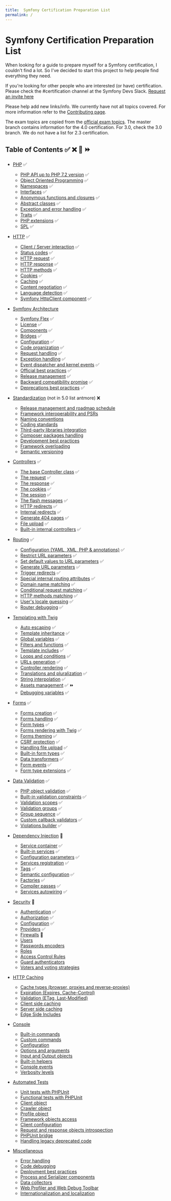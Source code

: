 ```yaml
---
title:  Symfony Certification Preparation List
permalink: /
---
```


# Symfony Certification Preparation List
When looking for a guide to prepare myself for a Symfony certification, I couldn't find a lot. So I've decided to start this project to help people find everything they need.

If you're looking for other people who are interested (or have) certification. Please check the #certification channel at the Symfony Devs Slack. [Request an invite here](https://symfony.com/slack-invite)

Please help add new links/info. We currently have not all topics covered. For more information refer to the [Contributing page](contributing.md).

The exam topics are copied from the [official exam topics](https://sensiolabs.com/en/symfony/certification.html). The master branch contains information for the 4.0 certification. For 3.0, check the 3.0 branch. We do not have a list for 2.3 certification.

## Table of Contents ✅ ❌ 🌈 ⏩

- [PHP](/topics/php-and-web-security.md) ✅
    - [PHP API up to PHP 7.2 version](/topics/php-and-web-security.md#php-api-up-to-php-72-version) ✅
    - [Object Oriented Programming](/topics/php-and-web-security.md#object-oriented-programming) ✅
    - [Namespaces](/topics/php-and-web-security.md#namespaces) ✅
    - [Interfaces](/topics/php-and-web-security.md#interfaces) ✅
    - [Anonymous functions and closures](/topics/php-and-web-security.md#anonymous-functions-and-closures) ✅
    - [Abstract classes](/topics/php-and-web-security.md#abstract-classes) ✅
    - [Exception and error handling](/topics/php-and-web-security.md#exception-and-error-handling) ✅
    - [Traits](/topics/php-and-web-security.md#traits) ✅
    - [PHP extensions](/topics/php-and-web-security.md#php-extensions) ✅
    - [SPL](/topics/php-and-web-security.md#spl) ✅
- [HTTP](/topics/http.md) ✅ 
    - [Client / Server interaction](/topics/http.md#client--server-interaction) ✅ 
    - [Status codes](/topics/http.md#status-codes) ✅ 
    - [HTTP request](/topics/http.md#http-request) ✅ 
    - [HTTP response](/topics/http.md#http-response) ✅ 
    - [HTTP methods](/topics/http.md#http-methods) ✅ 
    - [Cookies](/topics/http.md#cookies) ✅ 
    - [Caching](/topics/http.md#caching) ✅ 
    - [Content negotiation](/topics/http.md#content-negotiation) ✅ 
    - [Language detection](/topics/http.md#language-detection) ✅ 
    - [Symfony HttpClient component](https://symfony.com/doc/5.0/http_client.html) ✅ 
    
- [Symfony Architecture](/topics/symfony-architecture.md)
    - [Symfony Flex](/topics/symfony-architecture.md#symfony-flex) ✅
    - [License](/topics/symfony-architecture.md#license) ✅
    - [Components](/topics/symfony-architecture.md#components) ✅
    - [Bridges](/topics/symfony-architecture.md#bridges) ✅ 
    - [Configuration](/topics/symfony-architecture.md#configuration) ✅
    - [Code organization](/topics/symfony-architecture.md#code-organization) ✅
    - [Request handling](/topics/symfony-architecture.md#request-handling) ✅
    - [Exception handling](/topics/symfony-architecture.md#exception-handling) ✅ 
    - [Event dispatcher and kernel events](/topics/symfony-architecture.md#event-dispatcher-and-kernel-events) ✅
    - [Official best practices](/topics/symfony-architecture.md#official-best-practices) ✅
    - [Release management](/topics/symfony-architecture.md#release-management) ✅
    - [Backward compatibility promise](/topics/symfony-architecture.md#backward-compatibility-promise) ✅
    - [Deprecations best practices](/topics/symfony-architecture.md#deprecations-best-practices) ✅
- [Standardization](/topics/standardization.md) (not in 5.0 list antmore) ❌
    - [Release management and roadmap schedule](/topics/standardization.md#release-management-and-roadmap-schedule)
    - [Framework interoperability and PSRs](/topics/standardization.md#framework-interoperability-and-psrs)
    - [Naming conventions](/topics/standardization.md#naming-conventions)
    - [Coding standards](/topics/standardization.md#coding-standards)
    - [Third-party libraries integration](/topics/standardization.md#third-party-libraries-integration)
    - [Composer packages handling](/topics/standardization.md#composer-packages-handling)
    - [Development best practices](/topics/standardization.md#development-best-practices)
    - [Framework overloading](/topics/standardization.md#framework-overloading)
    - [Semantic versioning](/topics/standardization.md#semantic-versioning)
- [Controllers](/topics/controllers.md) ✅
    - [The base Controller class](/topics/controllers.md#the-base-controller-class) ✅
    - [The request](/topics/controllers.md#the-request) ✅
    - [The response](/topics/controllers.md#the-response) ✅
    - [The cookies](/topics/controllers.md#the-cookies) ✅
    - [The session](/topics/controllers.md#the-session) ✅
    - [The flash messages](/topics/controllers.md#the-flash-messages) ✅
    - [HTTP redirects](/topics/controllers.md#http-redirects) ✅
    - [Internal redirects](/topics/controllers.md#internal-redirects) ✅
    - [Generate 404 pages](/topics/controllers.md#generate-404-pages) ✅
    - [File upload](/topics/controllers.md#file-upload) ✅
    - [Built-in internal controllers](/topics/controllers.md#built-in-internal-controllers) ✅
- [Routing](/topics/routing.md) ✅
    - [Configuration (YAML, XML, PHP & annotations)](/topics/routing.md#configuration-yaml-xml-php--annotations) ✅
    - [Restrict URL parameters](/topics/routing.md#restrict-url-parameters) ✅
    - [Set default values to URL parameters](/topics/routing.md#set-default-values-to-url-parameters) ✅
    - [Generate URL parameters](/topics/routing.md#generate-url-parameters) ✅
    - [Trigger redirects](/topics/routing.md#trigger-redirects) ✅
    - [Special internal routing attributes](/topics/routing.md#special-internal-routing-attributes) ✅
    - [Domain name matching](/topics/routing.md#domain-name-matching) ✅
    - [Conditional request matching](/topics/routing.md#conditional-request-matching) ✅
    - [HTTP methods matching](/topics/routing.md#http-methods-matching) ✅
    - [User's locale guessing](/topics/routing.md#users-locale-guessing) ✅
    - [Router debugging](/topics/routing.md#router-debugging) ✅
- [Templating with Twig](/topics/templating-with-twig.md) 
    - [Auto escaping](/topics/templating-with-twig.md#auto-escaping) ✅
    - [Template inheritance](/topics/templating-with-twig.md#template-inheritance) ✅
    - [Global variables](/topics/templating-with-twig.md#global-variables) ✅
    - [Filters and functions](/topics/templating-with-twig.md#filters-and-functions) ✅
    - [Template includes](/topics/templating-with-twig.md#template-includes) ✅
    - [Loops and conditions](/topics/templating-with-twig.md#loops-and-conditions) ✅
    - [URLs generation](/topics/templating-with-twig.md#urls-generation) ✅
    - [Controller rendering](/topics/templating-with-twig.md#controller-rendering) ✅
    - [Translations and pluralization](/topics/templating-with-twig.md#translations-and-pluralization) ✅
    - [String interpolation](/topics/templating-with-twig.md#string-interpolation) ✅
    - [Assets management](/topics/templating-with-twig.md#assets-management) ✅ ⏩
    - [Debugging variables](/topics/templating-with-twig.md#debugging-variables) ✅ 
- [Forms](/topics/forms.md) ✅ 
    - [Forms creation](/topics/forms.md#forms-creation) ✅ 
    - [Forms handling](/topics/forms.md#forms-handling) ✅ 
    - [Form types](/topics/forms.md#form-types) ✅ 
    - [Forms rendering with Twig](/topics/forms.md#forms-rendering-with-twig) ✅ 
    - [Forms theming](/topics/forms.md#forms-theming) ✅ 
    - [CSRF protection](/topics/forms.md#csrf-protection) ✅ 
    - [Handling file upload](/topics/forms.md#handling-file-upload) ✅ 
    - [Built-in form types](/topics/forms.md#built-in-form-types) ✅ 
    - [Data transformers](/topics/forms.md#data-transformers) ✅ 
    - [Form events](/topics/forms.md#form-events) ✅ 
    - [Form type extensions](/topics/forms.md#form-type-extensions) ✅ 
- [Data Validation](/topics/data-validation.md) ✅
    - [PHP object validation](/topics/data-validation.md#php-object-validation) ✅
    - [Built-in validation constraints](/topics/data-validation.md#built-in-validation-constraints) ✅
    - [Validation scopes](/topics/data-validation.md#validation-scopes) ✅
    - [Validation groups](/topics/data-validation.md#validation-groups) ✅
    - [Group sequence](/topics/data-validation.md#group-sequence) ✅
    - [Custom callback validators](/topics/data-validation.md#custom-callback-validators) ✅
    - [Violations builder](/topics/data-validation.md#violations-builder) ✅
- [Dependency Injection](/topics/dependency-injection.md) 🌈
    - [Service container](/topics/dependency-injection.md#service-container) ✅
    - [Built-in services](/topics/dependency-injection.md#built-in-services) ✅
    - [Configuration parameters](/topics/dependency-injection.md#configuration-parameters) ✅
    - [Services registration](/topics/dependency-injection.md#services-registration) ✅
    - [Tags](/topics/dependency-injection.md#tags) ✅
    - [Semantic configuration](/topics/dependency-injection.md#semantic-configuration) ✅
    - [Factories](/topics/dependency-injection.md#factories) ✅
    - [Compiler passes](/topics/dependency-injection.md#compiler-passes) ✅
    - [Services autowiring](/topics/dependency-injection.md#services-autowiring) ✅
- [Security](/topics/security.md) 🌈
    - [Authentication](/topics/security.md#authentication) ✅
    - [Authorization](/topics/security.md#authorization) ✅
    - [Configuration](/topics/security.md#configuration) ✅
    - [Providers](/topics/security.md#providers) ✅
    - [Firewalls](/topics/security.md#firewalls) 🌈
    - [Users](/topics/security.md#users)
    - [Passwords encoders](/topics/security.md#passwords-encoders)
    - [Roles](/topics/security.md#roles)
    - [Access Control Rules](/topics/security.md#access-control-rules)
    - [Guard authenticators](/topics/security.md#guard-authenticators)
    - [Voters and voting strategies](/topics/security.md#voters-and-voting-strategies)
- [HTTP Caching](/topics/http-caching.md)
    - [Cache types (browser, proxies and reverse-proxies)](/topics/http-caching.md#cache-types-browser-proxies-and-reverse-proxies)
    - [Expiration (Expires, Cache-Control)](/topics/http-caching.md#expiration-expires-cache-control)
    - [Validation (ETag, Last-Modified)](/topics/http-caching.md#validation-etag-last-modified)
    - [Client side caching](/topics/http-caching.md#client-side-caching)
    - [Server side caching](/topics/http-caching.md#server-side-caching)
    - [Edge Side Includes](/topics/http-caching.md#edge-side-includes)
- [Console](/topics/console.md)
    - [Built-in commands](/topics/console.md#built-in-commands)
    - [Custom commands](/topics/console.md#custom-commands)
    - [Configuration](/topics/console.md#configuration)
    - [Options and arguments](/topics/console.md#options-and-arguments)
    - [Input and Output objects](/topics/console.md#input-and-output-objects)
    - [Built-in helpers](/topics/console.md#built-in-helpers)
    - [Console events](/topics/console.md#console-events)
    - [Verbosity levels](/topics/console.md#verbosity-levels)
- [Automated Tests](/topics/automated-tests.md)
    - [Unit tests with PHPUnit](/topics/automated-tests.md#unit-tests-with-phpunit)
    - [Functional tests with PHPUnit](/topics/automated-tests.md#functional-tests-with-phpunit)
    - [Client object](/topics/automated-tests.md#client-object)
    - [Crawler object](/topics/automated-tests.md#crawler-object)
    - [Profile object](/topics/automated-tests.md#profile-object)
    - [Framework objects access](/topics/automated-tests.md#framework-objects-access)
    - [Client configuration](/topics/automated-tests.md#client-configuration)
    - [Request and response objects introspection](/topics/automated-tests.md#request-and-response-objects-introspection)
    - [PHPUnit bridge](/topics/automated-tests.md#phpunit-bridge)
    - [Handling legacy deprecated code](/topics/automated-tests.md#handling-legacy-deprecated-code)
- [Miscellaneous](/topics/miscellaneous.md)
    - [Error handling](/topics/miscellaneous.md#error-handling)
    - [Code debugging](/topics/miscellaneous.md#code-debugging)
    - [Deployment best practices](/topics/miscellaneous.md#deployment-best-practices)
    - [Process and Serializer components](/topics/miscellaneous.md#process-and-serializer-components)
    - [Data collectors](/topics/miscellaneous.md#data-collectors)
    - [Web Profiler and Web Debug Toolbar](/topics/miscellaneous.md#web-profiler-and-web-debug-toolbar)
    - [Internationalization and localization](/topics/miscellaneous.md#internationalization-and-localization)
